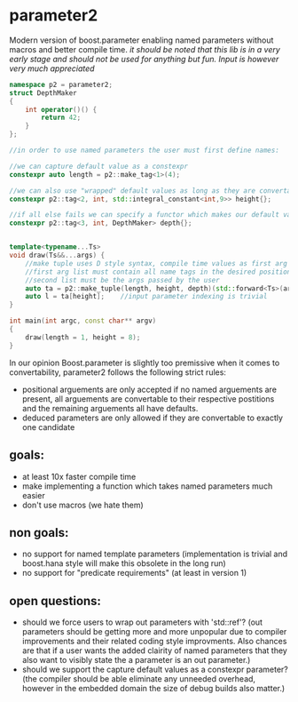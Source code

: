 # parameter2
Modern version of boost.parameter enabling named parameters without macros and better compile time. 
*it should be noted that this lib is in a very early stage and should not be used for anything but fun. Input is however very much appreciated*

```C++
namespace p2 = parameter2;
struct DepthMaker
{
	int operator()() {
		return 42;
	}
};

//in order to use named parameters the user must first define names:

//we can capture default value as a constexpr
constexpr auto length = p2::make_tag<1>(4);				

//we can also use "wrapped" default values as long as they are convertable
constexpr p2::tag<2, int, std::integral_constant<int,9>> height{};	

//if all else fails we can specify a functor which makes our default value
constexpr p2::tag<3, int, DepthMaker> depth{};						


template<typename...Ts>
void draw(Ts&&...args) {
	//make tuple uses D style syntax, compile time values as first arg list and runtime in the second arg list
	//first arg list must contain all name tags in the desired positional order
	//second list must be the args passed by the user
	auto ta = p2::make_tuple(length, height, depth)(std::forward<Ts>(args)...);
	auto l = ta[height];	//input parameter indexing is trivial
}

int main(int argc, const char** argv)
{
	draw(length = 1, height = 8);
}
```

In our opinion Boost.parameter is slightly too premissive when it comes to convertability, parameter2 follows the following strict rules:
 - positional arguements are only accepted if no named arguements are present, all arguements are convertable to their respective postitions and the remaining arguements all have defaults.
 - deduced parameters are only allowed if they are convertable to exactly one candidate

## goals:
 - at least 10x faster compile time
 - make implementing a function which takes named parameters much easier
 - don't use macros (we hate them)

## non goals:
 - no support for named template parameters (implementation is trivial and boost.hana style will make this obsolete in the long run)
 - no support for "predicate requirements" (at least in version 1)

## open questions:
 - should we force users to wrap out parameters with 'std::ref'? (out parameters should be getting more and more unpopular due to compiler improvements and their related coding style improvments. Also chances are that if a user wants the added clairity of named parameters that they also want to visibly state the a parameter is an out parameter.)
 - should we support the capture default values as a constexpr parameter? (the compiler should be able eliminate any unneeded overhead, however in the embedded domain the size of debug builds also matter.)
 
